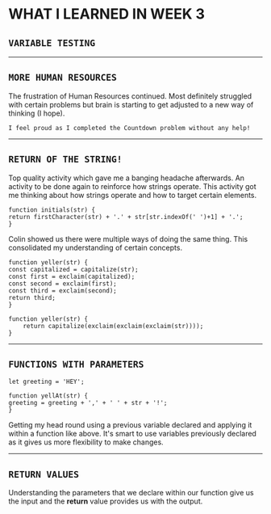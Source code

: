 # **WHAT I LEARNED IN  WEEK 3** 

## `VARIABLE TESTING`

___

## `MORE HUMAN RESOURCES`

The frustration of Human Resources continued. Most definitely struggled with certain problems but brain is starting to get adjusted to a new way of thinking (I hope). 

    I feel proud as I completed the Countdown problem without any help!

___

## `RETURN OF THE STRING!`

Top quality activity which gave me a banging headache afterwards. An activity to be done again to reinforce how strings operate. This activity got me thinking about how strings operate and how to target certain elements. 

    function initials(str) {
    return firstCharacter(str) + '.' + str[str.indexOf(' ')+1] + '.';
    }

Colin showed us there were multiple ways of doing the same thing. This consolidated my understanding of certain concepts. 

    function yeller(str) {
    const capitalized = capitalize(str);
    const first = exclaim(capitalized);
    const second = exclaim(first);
    const third = exclaim(second);
    return third;
    }

    function yeller(str) {
        return capitalize(exclaim(exclaim(exclaim(str))));
    }

___

## `FUNCTIONS WITH PARAMETERS`

    let greeting = 'HEY';

    function yellAt(str) {
    greeting = greeting + ',' + ' ' + str + '!';
    }

Getting my head round using a previous variable declared and applying it within a function like above. It's smart to use variables previously declared as it gives us more flexibility to make changes. 

___

## `RETURN VALUES`

Understanding the parameters that we declare within our function give us the input and the **return** value provides us with the output. 










